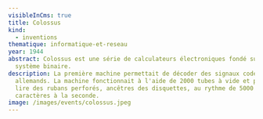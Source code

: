 ```yaml
---
visibleInCms: true
title: Colossus
kind:
  - inventions
thematique: informatique-et-reseau
year: 1944
abstract: Colossus est une série de calculateurs électroniques fondé sur le
  système binaire.
description: La première machine permettait de décoder des signaux codés
  allemands. La machine fonctionnait à l'aide de 2000 tubes à vide et pouvait
  lire des rubans perforés, ancêtres des disquettes, au rythme de 5000
  caractères à la seconde.
image: /images/events/colossus.jpeg
---
```

